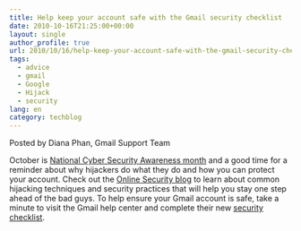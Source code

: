 ```yaml
---
title: Help keep your account safe with the Gmail security checklist
date: 2010-10-16T21:25:00+00:00
layout: single
author_profile: true
url: 2010/10/16/help-keep-your-account-safe-with-the-gmail-security-checklist/
tags:
  - advice
  - gmail
  - Google
  - Hijack
  - security
lang: en
category: techblog
---
```

Posted by Diana Phan, Gmail Support Team

October is [National Cyber Security Awareness month](http://googleblog.blogspot.com/2010/10/national-cyber-security-awareness-month.html) and a good time for a reminder about why hijackers do what they do and how you can protect your account. Check out the [Online Security blog](http://googleonlinesecurity.blogspot.com/2010/10/protecting-your-data-in-cloud.html) to learn about common hijacking techniques and security practices that will help you stay one step ahead of the bad guys. To help ensure your Gmail account is safe, take a minute to visit the Gmail help center and complete their new [security checklist](http://mail.google.com/support/bin/static.py?page=checklist.cs&tab=29488).